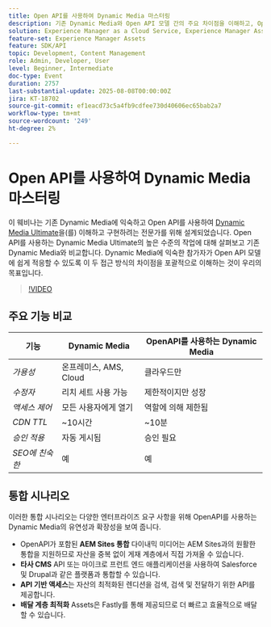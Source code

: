 ```yaml
---
title: Open API를 사용하여 Dynamic Media 마스터링
description: 기존 Dynamic Media와 Open API 모델 간의 주요 차이점을 이해하고, Open API를 사용하여 Dynamic Media Ultimate을 성공적으로 전환하고 구현하는 방법을 알아봅니다.
solution: Experience Manager as a Cloud Service, Experience Manager Assets
feature-set: Experience Manager Assets
feature: SDK/API
topic: Development, Content Management
role: Admin, Developer, User
level: Beginner, Intermediate
doc-type: Event
duration: 2757
last-substantial-update: 2025-08-08T00:00:00Z
jira: KT-18702
source-git-commit: ef1eacd73c5a4fb9cdfee730d40606ec65bab2a7
workflow-type: tm+mt
source-wordcount: '249'
ht-degree: 2%

---
```



# Open API를 사용하여 Dynamic Media 마스터링

이 웨비나는 기존 Dynamic Media에 익숙하고 Open API를 사용하여 [Dynamic Media Ultimate](https://experienceleague.adobe.com/ko/docs/experience-manager-cloud-service/content/assets/dynamicmedia/dm-prime-ultimate)을(를) 이해하고 구현하려는 전문가를 위해 설계되었습니다.  Open API를 사용하는 Dynamic Media Ultimate의 높은 수준의 작업에 대해 살펴보고 기존 Dynamic Media와 비교합니다. Dynamic Media에 익숙한 참가자가 Open API 모델에 쉽게 적응할 수 있도록 이 두 접근 방식의 차이점을 포괄적으로 이해하는 것이 우리의 목표입니다.

>[!VIDEO](https://video.tv.adobe.com/v/3470620/?learn=on&enablevpops)

## 주요 기능 비교

| 기능 | Dynamic Media | OpenAPI를 사용하는 Dynamic Media |
|-----------------------------|------------------------|----------------------------|
| *가용성* | 온프레미스, AMS, Cloud | 클라우드만 |
| *수정자* | 리치 세트 사용 가능 | 제한적이지만 성장 |
| *액세스 제어* | 모든 사용자에게 열기 | 역할에 의해 제한됨 |
| *CDN TTL* | ~10시간 | ~10분 |
| *승인 적용* | 자동 게시됨 | 승인 필요 |
| *SEO에 친숙한* | 예 | 예 |

## 통합 시나리오

이러한 통합 시나리오는 다양한 엔터프라이즈 요구 사항을 위해 OpenAPI를 사용하는 Dynamic Media의 유연성과 확장성을 보여 줍니다.

* OpenAPI가 포함된 **AEM Sites 통합** 다이내믹 미디어는 AEM Sites과의 원활한 통합을 지원하므로 자산을 중복 없이 게재 계층에서 직접 가져올 수 있습니다.
* **타사 CMS** API 또는 마이크로 프런트 엔드 애플리케이션을 사용하여 Salesforce 및 Drupal과 같은 플랫폼과 통합할 수 있습니다.
* **API 기반 액세스**&#x200B;는 자산의 최적화된 렌디션을 검색, 검색 및 전달하기 위한 API를 제공합니다.
* **배달 계층 최적화** Assets은 Fastly를 통해 제공되므로 더 빠르고 효율적으로 배달할 수 있습니다.